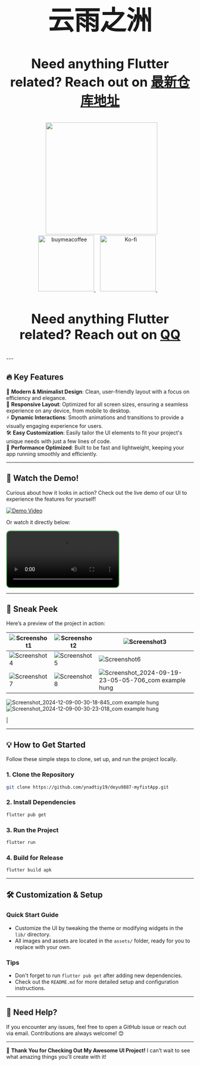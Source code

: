 <div align="center">  
 <h1 align="center" style="font-size: 70px;">云雨之洲</h1>

 <h3 align="center" style="font-size: 35px;">Need anything Flutter related? Reach out on <a href="https://github.com/ynadtiy19/Special-myfirstApp">最新仓库地址</a>
</h3> 


<!--  Donations -->
 <a href="https://ko-fi.com/ynadtiy19">
  <img width="300" src="https://user-images.githubusercontent.com/26390946/161375567-9e14cd0e-1675-4896-a576-a449b0bcd293.png">
 </a>
 <div align="center">
   <a href="https://ko-fi.com/ynadtiy19">
    <img width="150" alt="buymeacoffee" src="https://user-images.githubusercontent.com/26390946/161375563-69c634fd-89d2-45ac-addd-931b03996b34.png">
  </a>  
   <a href="https://ko-fi.com/ynadtiy19">
    <img width="150" alt="Ko-fi" src="https://user-images.githubusercontent.com/26390946/161375565-e7d64410-bbcf-4a28-896b-7514e106478e.png">
  </a>   
 </div>
<!--  Donations -->

<h3 align="center" style="font-size: 35px;">Need anything Flutter related? Reach out on <a href="3359499887@qq.com">QQ</a>
</h3>


</div>
---

## 🔥 **Key Features**  
🎨 **Modern & Minimalist Design**: Clean, user-friendly layout with a focus on efficiency and elegance.  
📱 **Responsive Layout**: Optimized for all screen sizes, ensuring a seamless experience on any device, from mobile to desktop.  
⚡ **Dynamic Interactions**: Smooth animations and transitions to provide a visually engaging experience for users.  
🛠 **Easy Customization**: Easily tailor the UI elements to fit your project's unique needs with just a few lines of code.  
🚀 **Performance Optimized**: Built to be fast and lightweight, keeping your app running smoothly and efficiently.  

---

## 🎥 **Watch the Demo!**  
Curious about how it looks in action? Check out the live demo of our UI to experience the features for yourself!

[![Demo Video](https://img.shields.io/badge/Watch%20the%20Demo-Click%20Here-brightgreen?style=for-the-badge)](https://db62cod6cnasq.cloudfront.net/user-media/12136/17973da4-67d3-4395-bc41-8d9728de977a--0908.mp4)

Or watch it directly below:

<video src="https://db62cod6cnasq.cloudfront.net/user-media/12136/17973da4-67d3-4395-bc41-8d9728de977a--0908.mp4" controls="controls" style="max-width: 100%; border: 2px solid #4CAF50; border-radius: 10px;">
   Your browser does not support the video tag.
</video>

---

## 📸 **Sneak Peek**  
Here’s a preview of the project in action:

| ![Screenshot1](https://github.com/user-attachments/assets/98d30f63-9890-49ba-acc2-76cc757969af) | ![Screenshot2](https://github.com/user-attachments/assets/094d0214-303b-489f-9f5f-c3f1da270343) | ![Screenshot3](https://github.com/user-attachments/assets/d04cf534-5698-4104-a914-7d943676b760) |
|---|---|---|
| ![Screenshot4](https://github.com/user-attachments/assets/4403e6ea-dba7-4bae-a074-04e7a2c1aff6) | ![Screenshot5](https://github.com/user-attachments/assets/4085d97f-855c-4ced-a7b7-a26f78de8374) | ![Screenshot6](https://github.com/user-attachments/assets/ddb662e4-fd12-415f-a5ee-c42277e722bf) |
| ![Screenshot7](https://github.com/user-attachments/assets/189abb5e-dad3-4ddf-b6c3-d8e52d7e791d) | ![Screenshot8](https://github.com/user-attachments/assets/c9c750ec-b69c-41dc-b76e-55cf20ffb548) | ![Screenshot_2024-09-19-23-05-05-706_com example hung](https://github.com/user-attachments/assets/ada036e0-1f65-4828-aa8b-7a10b96d7f31) | 
![Screenshot_2024-12-09-00-30-18-845_com example hung](https://github.com/user-attachments/assets/7b742015-fcbd-4d03-8ae9-1ef432caf804)
![Screenshot_2024-12-09-00-30-23-018_com example hung](https://github.com/user-attachments/assets/298a9a38-f0bc-4659-922b-f2b295a8737d)



|





---

## 💡 **How to Get Started**  
Follow these simple steps to clone, set up, and run the project locally.

### 1. Clone the Repository  
```bash
git clone https://github.com/ynadtiy19/deyu9887-myfistApp.git
```

### 2. Install Dependencies  
```bash
flutter pub get
```

### 3. Run the Project  
```bash
flutter run
```

### 4. Build for Release  
```bash
flutter build apk
```

---

## 🛠 **Customization & Setup**  
### **Quick Start Guide**  
- Customize the UI by tweaking the theme or modifying widgets in the `lib/` directory.
- All images and assets are located in the `assets/` folder, ready for you to replace with your own.
  
### **Tips**  
- Don't forget to run `flutter pub get` after adding new dependencies.
- Check out the `README.md` for more detailed setup and configuration instructions.

---

## 💬 **Need Help?**  
If you encounter any issues, feel free to open a GitHub issue or reach out via email. Contributions are always welcome! 😊

---

🚀 **Thank You for Checking Out My Awesome UI Project!** I can’t wait to see what amazing things you'll create with it!
